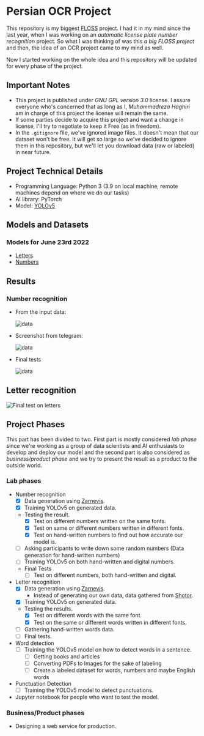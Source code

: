 # Persian OCR Project

This repository is my biggest [FLOSS](https://en.wikipedia.org/wiki/Free_and_open-source_software) project. I had it in my mind since the last year, when I was working on an _automatic license plate number recognition_ project. So what I was thinking of was this _a big FLOSS project_ and then, the idea of an OCR project came to my mind as well. 

Now I started working on the whole idea and this repository will be updated for every phase of the project.

## Important Notes

- This project is published under _GNU GPL version 3.0_ license. I assure everyone who's concerned that as long as I, _Muhammadreza Haghiri_ am in charge of this project the license will remain the same.
- If some parties decide to acquire this project and want a change in license, I'll try to negotiate to keep it Free (as in freedom).
- In the `.gitignore` file, we've ignored image files. It doesn't mean that our dataset won't be free. It will get so large so we've decided to ignore them in this repository, but we'll let you download data (raw or labeled) in near future.

## Project Technical Details

- Programming Language: Python 3 (3.9 on local machine, remote machines depend on where we do our tasks)
- AI library: PyTorch
- Model: [YOLOv5](https://github.com/ultralytics/yolov5)

## Models and Datasets

### Models for June 23rd 2022

* [Letters](https://persianocr.cam/models/letters.pt)
* [Numbers](https://persianocr.cam/models/numbers.pt)

## Results

### Number recognition

- From the input data:

    ![data](number_result.png)

- Screenshot from telegram:

    ![data](number_result_2.png)

- Final tests

    ![data](final_tests.png)

## Letter recognition

![Final test on letters](final_tests_letters.png)

## Project Phases

This part has been divided to two. First part is mostly considered _lab phase_ since we're working as a group of data scientists and AI enthusiasts to develop and deploy our model and the second part is also considered as _business/product phase_ and we try to present the result as a product to the outside world. 

### Lab phases

- Number recognition
    - [x] Data generation using [Zarnevis](https://github.com/prp-e/zarnevis).
    - [x] Training YOLOv5 on generated data.
    - Testing the result.
        - [x] Test on different numbers written on the same fonts.
        - [x] Test on same or different numbers written in different fonts.
        - [x] Test on hand-written numbers to find out how accurate our model is.
    - [ ] Asking participants to write down some random numbers (Data generation for hand-written numbers)
    - [ ] Training YOLOv5 on both hand-written and digital numbers.
    - Final Tests
        - [ ] Test on different numbers, both hand-written and digital.
- Letter recognition
    - [x] Data generation using [Zarnevis](https://github.com/prp-e/zarnevis).
        - Instead of generating our own data, data gathered from [Shotor](https://github.com/amirabbasasadi/Shotor).
    - [x] Training YOLOv5 on generated data.
    - Testing the results.
        - [x] Test on different words with the same font.
        - [x] Test on the same or different words written in different fonts.
    - [ ] Gathering hand-written words data.
    - [ ] Final tests.
- Word detection
    - [ ] Training the YOLOv5 model on how to detect words in a sentence.
        - [ ] Getting books and articles 
        - [ ] Converting PDFs to Images for the sake of labeling 
        - [ ] Create a labeled dataset for words, numbers and maybe English words
- Punctuation Detection
    - [ ] Training the YOLOv5 model to detect punctuations. 
- Jupyter notebook for people who want to test the model. 

### Business/Product phases

- Designing a web service for production.